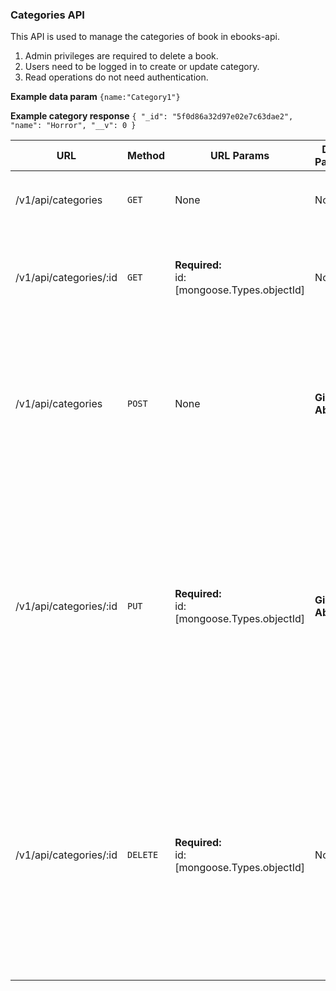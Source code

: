 
### Categories API
This API is used to manage the categories of book in ebooks-api.
1. Admin privileges are required to delete a book. 
2. Users need to be logged in to create or update category.
3. Read operations do not need authentication.

**Example data param**
`{name:"Category1"}`

**Example category response**
`{
    "_id": "5f0d86a32d97e02e7c63dae2",
    "name": "Horror",
    "__v": 0
}`



| URL                    | Method   | URL Params                                    | Data Params     | Success                                                            | Error                                                                                                                                                                                                                                                                                                                                     |
|------------------------|----------|-----------------------------------------------|-----------------|--------------------------------------------------------------------|-------------------------------------------------------------------------------------------------------------------------------------------------------------------------------------------------------------------------------------------------------------------------------------------------------------------------------------------|
| /v1/api/categories     | `GET`    | None                                          | None            | **Code**: 200<br>**Response**:<br>`Returns an array of categories` |                                                                                                                                                                                                                                                                                                                                           |
| /v1/api/categories/:id | `GET`    | **Required:**<br>id:[mongoose.Types.objectId] | None            | **Code**: 200<br>**Response**:<br>`Returns specific category`      | **Code**:404<br>**Response**:`Invalid id provided.`<br>OR<br>**Code**:404<br>**Response**:`Category with given id does not exist.`                                                                                                                                                                                                        |
| /v1/api/categories     | `POST`   | None                                          | **Given Above** | **Code**: 200<br>**Response**:<br>`Returns created category`       | **Code**:400<br>**Response**:`Access denied. No token provided.`<br>OR<br><br>**Code**:400<br>**Response**:`Joi/Mongoose Validation Error`<br>OR<br>**Code**:401<br>**Response**:`Invalid token.`                                                                                                                                         |
| /v1/api/categories/:id | `PUT`    | **Required:**<br>id:[mongoose.Types.objectId] | **Given Above** | **Code**: 200<br>**Response**:<br>`Returns updated category`       | **Code**:400<br>**Response**:`Access denied. No token provided.`<br>OR<br>**Code**:400<br>**Response**:`Joi/Mongoose Validation Error`<br>OR<br>**Code**:401<br>**Response**:`Invalid token.`<br>OR<br>**Code**:404<br>**Response**:`Invalid id provided.`<br>OR<br>**Code**:404<br>**Response**:`Category with given id does not exist.` |
| /v1/api/categories/:id | `DELETE` | **Required:**<br>id:[mongoose.Types.objectId] | None            | **Code**: 200<br>**Response**:<br>`Returns deleted category`       | **Code**:400<br>**Response**:`Access denied. No token provided.`<br>OR<br>**Code**:401<br>**Response**:`Invalid token.`<br>OR<br>**Code**:403<br>**Response**:`Access Denied. Not an admin.`<br>OR<br>**Code**:404<br>**Response**:`Invalid id provided.`<br>OR<br>**Code**:404<br>**Response**:`Category with given id does not exist.`  |
